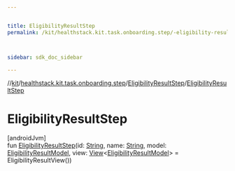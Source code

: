 ```yaml
---


title: EligibilityResultStep
permalink: /kit/healthstack.kit.task.onboarding.step/-eligibility-result-step/-eligibility-result-step.html



sidebar: sdk_doc_sidebar

---
```



//[kit](/kit.html)/[healthstack.kit.task.onboarding.step](../index.html)/[EligibilityResultStep](index.html)/[EligibilityResultStep](-eligibility-result-step.html)



# EligibilityResultStep



[androidJvm]\
fun [EligibilityResultStep](-eligibility-result-step.html)(id: [String](https://kotlinlang.org/api/latest/jvm/stdlib/kotlin/-string/index.html), name: [String](https://kotlinlang.org/api/latest/jvm/stdlib/kotlin/-string/index.html), model: [EligibilityResultModel](../../healthstack.kit.task.onboarding.model/-eligibility-result-model/index.html), view: [View](../../healthstack.kit.task.base/-view/index.html)&lt;[EligibilityResultModel](../../healthstack.kit.task.onboarding.model/-eligibility-result-model/index.html)&gt; = EligibilityResultView())






